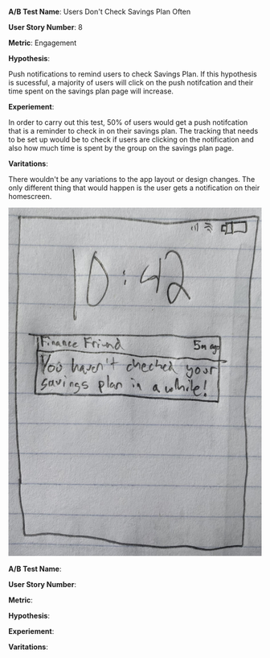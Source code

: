 **A/B Test Name**: Users Don't Check Savings Plan Often

**User Story Number**: 8

**Metric**: Engagement

**Hypothesis**: 

Push notifications to remind users to check Savings Plan. If this hypothesis is sucessful, a majority of users
will click on the push notifcation and their time spent on the savings plan page will increase. 

**Experiement**: 

In order to carry out this test, 50% of users would get a push notifcation that is a reminder to check in 
on their savings plan. The tracking that needs to be set up would be to check if users are clicking on the 
notification and also how much time is spent by the group on the savings plan page. 

**Varitations**: 

There wouldn't be any variations to the app layout or design changes. The only different thing that would 
happen is the user gets a notification on their homescreen. 

![layout](AB_layout1.jpg)


**A/B Test Name**: 

**User Story Number**: 

**Metric**: 

**Hypothesis**: 

**Experiement**: 

**Varitations**: 

